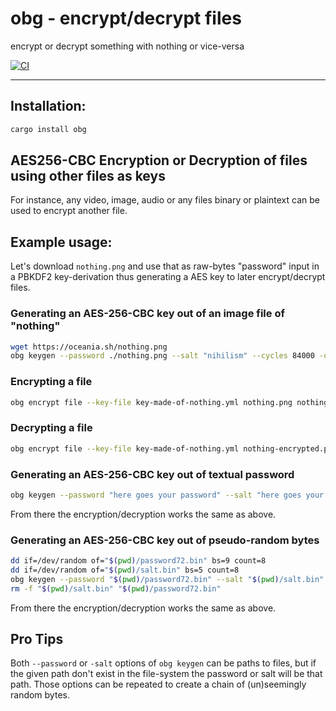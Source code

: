 # obg - encrypt/decrypt files

encrypt or decrypt something with nothing or vice-versa

[![CI](https://github.com/th0ughtcr1me/obg/actions/workflows/main.yml/badge.svg)](https://github.com/th0ughtcr1me/obg/actions/workflows/main.yml)

---

## Installation:

```bash
cargo install obg
```

## AES256-CBC Encryption or Decryption of files using other files as keys

For instance, any video, image, audio or any files binary or plaintext can be used to encrypt another file.

## Example usage:

Let's download ``nothing.png`` and use that as raw-bytes "password"
input in a PBKDF2 key-derivation thus generating a AES key to later
encrypt/decrypt files.


### Generating an AES-256-CBC key out of an image file of "nothing"

```bash
wget https://oceania.sh/nothing.png
obg keygen --password ./nothing.png --salt "nihilism" --cycles 84000 -o key-made-of-nothing.yml
```

### Encrypting a file

```bash
obg encrypt file --key-file key-made-of-nothing.yml nothing.png nothing-encrypted.png
```

### Decrypting a file

```bash
obg encrypt file --key-file key-made-of-nothing.yml nothing-encrypted.png nothing.png
```

### Generating an AES-256-CBC key out of textual password

```bash
obg keygen --password "here goes your password" --salt "here goes your salt" --randomize-iv --cycles 42000 -o key-made-of-typed-password.yml
```

From there the encryption/decryption works the same as above.


### Generating an AES-256-CBC key out of pseudo-random bytes

```bash
dd if=/dev/random of="$(pwd)/password72.bin" bs=9 count=8
dd if=/dev/random of="$(pwd)/salt.bin" bs=5 count=8
obg keygen --password "$(pwd)/password72.bin" --salt "$(pwd)/salt.bin" --randomize-iv --cycles 37000 -o key-made-of-dev-random.yml
rm -f "$(pwd)/salt.bin" "$(pwd)/password72.bin"
```

From there the encryption/decryption works the same as above.


## Pro Tips


Both ``--password`` or ``-salt`` options of ``obg keygen`` can be
paths to files, but if the given path don't exist in the file-system
the password or salt will be that path. Those options can be repeated to create a chain of (un)seemingly random bytes.
